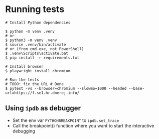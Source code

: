 # Running tests

```
# Install Python dependencies

$ python -m venv .venv 
# or
$ python3 -m venv .venv
$ source .venv/bin/activate
# or (from cmd.exe, not PowerShell)
$ .venv\Scripts\activate.bat
$ pip install -r requirements.txt

# Install browser
$ playwright install chromium

# Run the tests
# TODO: fix the URL # Done
$ pytest -vs --browser=chromium --slowmo=1000 --headed --base-url=https://f.se1.hr.dmerej.info/
```

## Using `ipdb` as debugger

* Set the env var `PYTHONBREAKPOINT`  to `ipdb.set_trace`
* Call the breakpoint() function where you want to start the interactive debugging
